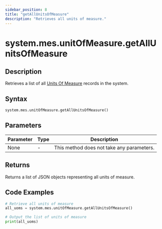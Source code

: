 ```yaml
---
sidebar_position: 8
title: "getAllUnitsOfMeasure"
description: "Retrieves all units of measure."
---
```


# system.mes.unitOfMeasure.getAllUnitsOfMeasure

## Description

Retrieves a list of all [Units Of Measure](../../data-model/utility-models/unit-of-measure-model/unit-of-measure) records in the system.

## Syntax

```python
system.mes.unitOfMeasure.getAllUnitsOfMeasure()
```

## Parameters

| Parameter | Type | Description                               |
| --------- | ---- | ----------------------------------------- |
| None      | -    | This method does not take any parameters. |

## Returns

Returns a list of JSON objects representing all units of measure.

## Code Examples

```python
# Retrieve all units of measure
all_uoms = system.mes.unitOfMeasure.getAllUnitsOfMeasure()

# Output the list of units of measure
print(all_uoms)
```
